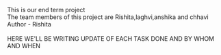 This is our end term project
<br>
The team members of this project are Rishita,laghvi,anshika and chhavi
<br>
Author - Rishita
<br>
<br>
HERE WE'LL BE WRITING UPDATE OF EACH TASK DONE AND BY WHOM AND WHEN
